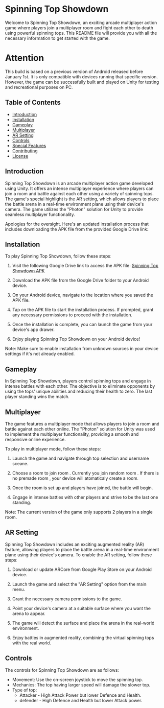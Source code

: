 # Spinning Top Showdown

Welcome to Spinning Top Showdown, an exciting arcade multiplayer action game where players join a multiplayer room and fight each other to death using powerful spinning tops. This README file will provide you with all the necessary information to get started with the game.

# Attention

This build is based on a previous version of Android released before January 1st. It is only compatible with devices running that specific version. However, the game can be successfully built and played on Unity for testing and recreational purposes on PC.

## Table of Contents

- [Introduction](#introduction)
- [Installation](#installation)
- [Gameplay](#gameplay)
- [Multiplayer](#multiplayer)
- [AR Setting](#ar-setting)
- [Controls](#controls)
- [Special Features](#special-features)
- [Contributing](#contributing)
- [License](#license)

## Introduction

Spinning Top Showdown is an arcade multiplayer action game developed using Unity. It offers an intense multiplayer experience where players can join a room and battle against each other using a variety of spinning tops. The game's special highlight is the AR setting, which allows players to place the battle arena in a real-time environment plane using their device's camera. The game utilizes the "Photon" solution for Unity to provide seamless multiplayer functionality.

Apologies for the oversight. Here's an updated installation process that includes downloading the APK file from the provided Google Drive link:

## Installation

To play Spinning Top Showdown, follow these steps:

1. Visit the following Google Drive link to access the APK file: [Spinning Top Showdown APK](https://drive.google.com/drive/folders/10F4K3nn5kIYFTxNBxGVByxhHyb8GuVbF?usp=sharing)

2. Download the APK file from the Google Drive folder to your Android device.

3. On your Android device, navigate to the location where you saved the APK file.

4. Tap on the APK file to start the installation process. If prompted, grant any necessary permissions to proceed with the installation.

5. Once the installation is complete, you can launch the game from your device's app drawer.

6. Enjoy playing Spinning Top Showdown on your Android device!

Note: Make sure to enable installation from unknown sources in your device settings if it's not already enabled.

## Gameplay

In Spinning Top Showdown, players control spinning tops and engage in intense battles with each other. The objective is to eliminate opponents by using the tops' unique abilities and reducing their health to zero. The last player standing wins the match.

## Multiplayer

The game features a multiplayer mode that allows players to join a room and battle against each other online. The "Photon" solution for Unity was used to implement the multiplayer functionality, providing a smooth and responsive online experience.

To play in multiplayer mode, follow these steps:

1. Launch the game and navigate through top selection and username sceane.

2. Choose a room to join room . Currently you join random room . If there is no premade room , your device will atomaticaly create a room.

3. Once the room is set up and players have joined, the battle will begin.

4. Engage in intense battles with other players and strive to be the last one standing.

Note: The current version of the game only supports 2 players in a single room.

## AR Setting

Spinning Top Showdown includes an exciting augmented reality (AR) feature, allowing players to place the battle arena in a real-time environment plane using their device's camera. To enable the AR setting, follow these steps:

1. Download or update ARCore from Google Play Store on your Android device.

2. Launch the game and select the "AR Setting" option from the main menu.

3. Grant the necessary camera permissions to the game.

4. Point your device's camera at a suitable surface where you want the arena to appear.

5. The game will detect the surface and place the arena in the real-world environment.

6. Enjoy battles in augmented reality, combining the virtual spinning tops with the real world.

## Controls

The controls for Spinning Top Showdown are as follows:

- Movement: Use the on-screen joystick to move the spinning top.
- Mechanics: The top having larger speed will damage the slower top.
- Type of top: 
  - Attacker - High Attack Power but lower Defence and Health.
  - defender - High Defence and Health but lower Attack power.
